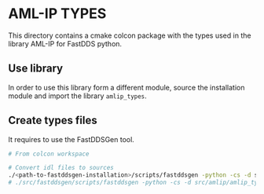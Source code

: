 
# AML-IP TYPES

This directory contains a cmake colcon package with the types used in the library AML-IP for FastDDS python.

## Use library

In order to use this library form a different module, source the installation module
and import the library `amlip_types`.

## Create types files

It requires to use the FastDDSGen tool.

```bash
# From colcon workspace

# Convert idl files to sources
./<path-to-fastddsgen-installation>/scripts/fastddsgen -python -cs -d src/amlip/amlip_types/sources/py/ src/amlip/amlip_types/idl/* -replace
# ./src/fastddsgen/scripts/fastddsgen -python -cs -d src/amlip/amlip_types/sources/py/ src/amlip/amlip_types/idl/* -replace
```
